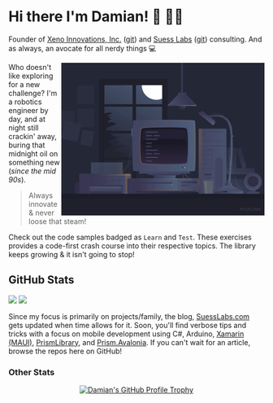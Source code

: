 # Hi there I'm Damian! 🤸 🐱‍👤

Founder of [Xeno Innovations, Inc.](https://xenoinc.com) ([git](https://github.com/XenoInc)) and [Suess Labs](https://www.suesslabs.com) ([git](https://github.com/SuessLabs)) consulting. And as always, an avocate for all nerdy things 💻

<img align="right" alt="Gif" src="https://raw.githubusercontent.com/DamianSuess/DamianSuess/master/images/NightCoding.gif" width="400" />

Who doesn't like exploring for a new challenge? I'm a robotics engineer by day, and at night still crackin' away, buring that midnight oil on something new (_since the mid 90s_).

> Always innovate & never loose that steam!

Check out the code samples badged as `Learn` and `Test`. These exercises provides a code-first crash course into their respective topics. The library keeps growing & it isn't going to stop!

## GitHub Stats

<p>
  <img height="180em" src="https://github-readme-stats.vercel.app/api/top-langs/?username=DamianSuess&theme=tokyonight&show_icons=true&hide_border=true&layout=compact&langs_count=8&hide=javascript"/>
  <img height="180em" src="https://github-readme-stats.vercel.app/api?username=DamianSuess&theme=tokyonight&show_icons=true&hide_border=true&&count_private=true&include_all_commits=true" />
</p>

Since my focus is primarily on projects/family, the blog, [SuessLabs.com](https://www.suesslabs.com) gets updated when time allows for it. Soon, you'll find verbose tips and tricks with a focus on mobile development using C#, Arduino, [Xamarin (MAUI)](https://github.com/dotnet/maui), [PrismLibrary](https://github.com/PrismLibrary/Prism), and [Prism.Avalonia](https://github.com/AvaloniaCommunity/Prism.Avalonia). If you can't wait for an article, browse the repos here on GitHub!

<!--
https://github.com/anuraghazra/github-readme-stats

![Damian's GitHub stats](https://github-readme-stats.vercel.app/api?username=DamianSuess&show_icons=true&theme=tokyonight)

-->

### Other Stats


<p align="center">
  <a href="https://github.com/DamianSuess"><img src="https://github-profile-trophy.vercel.app/?username=DamianSuess&theme=onedark&no-bg=true" alt="Damian's GitHub Profile Trophy"/></a>
</p>
